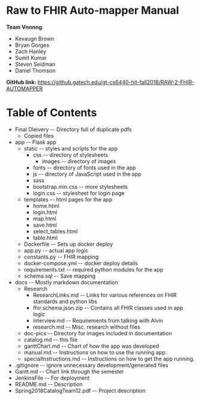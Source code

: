 # Raw to FHIR Auto-mapper Manual
**Team Vnnnng**:
  * Kevaugn Brown
  * Bryan Gorges
  * Zach Hanley
  * Sumit Kumar
  * Steven Seidman
  * Daniel Thomson
  
**GitHub link:** https://github.gatech.edu/gt-cs6440-hit-fall2018/RAW-2-FHIR-AUTOMAPPER

# Table of Contents
* Final Dleivery -- Directory full of duplicate pdfs
  * Copied files
* app -- Flask app
  * static -- styles and scripts for the app
    * css -- directory of stylesheets
      * images -- directory of images
    * fonts -- directory of fonts used in the app
    * js -- directory of JavaScript used in the app
    * sass
    * bootstrap.min.css -- more stylesheets
    * login.css -- stylesheet for login page
  * templates -- html pages for the app
    * home.html
    * login.html
    * map.html
    * save.html
    * select_tables.html
    * table.html
  * Dockerfile -- Sets up docker deploy
  * app.py -- actual app logic
  * constants.py -- FHIR mapping
  * docker-compose.yml -- docker deploy details
  * requirements.txt -- required python modules for the app
  * schema.sql -- Save mapping
* docs -- Mostly markdown documentation
  * Research
    * ResearchLinks.md -- Links for various references on FHIR standards and python libs
    * fhir.schema.json.zip -- Contains all FHIR classes used in app logic
    * interview.md -- Requirements from talking with Alvin
    * research.md -- Misc. research without files
  * doc-pics -- Directory for images included in documentation
  * catalog.md -- this file
  * ganttChart.md -- Chart of how the app was developed
  * manual.md -- Instructions on how to use the running app.
  * specialInstructions.md -- Instructions on how to get the app running.
* .gitignore -- ignore unnecessary development/generated files
* Gantt.md -- Chart link through the semester
* JenkinsFile -- For deployment
* README.md -- Description
* Spring2018CatalogTeam12.pdf -- Project description
